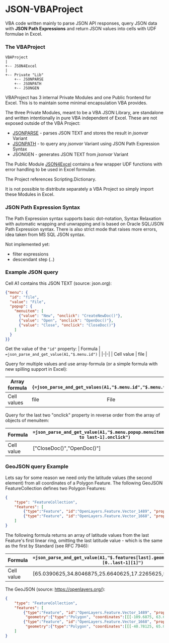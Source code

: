 # JSON-VBAProject

VBA code written mainly to parse JSON API responses, query JSON data with **JSON Path Expressions** and return JSON values into cells with UDF formulae in Excel.

### The VBAProject

    VBAProject
    |
    +-- JSON4Excel
    |
    +-- Private "Lib"
        +-- JSONPARSE
        +-- JSONPATH
        +-- JSONGEN
    
VBAProject has 3 internal Private Modules and one Public frontend for Excel. This is to maintain some minimal encapsulation VBA provides. 

The three Private Modules, meant to be a VBA JSON Library, are standalone and written intentionally in pure VBA independent of Excel. These are not exposed outside of the VBA Project: 

- [JSONPARSE](JSONPARSE.md)  - parses JSON TEXT and stores the result in *jsonvar* Variant
- [JSONPATH](JSONPATH.md) - to query any *jsonvar* Variant using JSON Path Expression Syntax
- JSONGEN - generates JSON TEXT from *jsonvar* Variant

The Public Module [JSON4Excel](JSON4Excel.md) contains a few wrapper UDF functions with error handling to be used in Excel formulae.

The Project references Scripting.Dictionary. 

It is not possible to distribute separately a VBA Project so simply import these Modules in Excel. 


### JSON Path Expression Syntax

The Path Expression syntax supports basic dot-notation, Syntax Relaxation with automatic wrapping and unwrapping and is based on Oracle SQL/JSON Path Expression syntax. There is also strict mode that raises more errors, idea taken from MS SQL JSON syntax.

Not implemented yet:

- filter expressions
- descendant step (..)

### Example JSON query

Cell A1 contains this JSON TEXT (source: json.org):

```json
{"menu": {
  "id": "file",
  "value": "File",
  "popup": {
    "menuitem": [
      {"value": "New", "onclick": "CreateNewDoc()"},
      {"value": "Open", "onclick": "OpenDoc()"},
      {"value": "Close", "onclick": "CloseDoc()"}
    ]
  }
}}
```

Get the value of the `"id"` property:
| Formula  | `=json_parse_and_get_value(A1,"$.menu.id")`  |
|-|-|
| Cell value | file  |

Query for multiple values and use array-formula (or a simple formula with new spilling support in Excel):

<table>
<thead>
<tr>
<th>Array formula</th>
<th colspan="2"> <code> {=json_parse_and_get_values(A1,"$.menu.id","$.menu.value")} </code> </th>
</tr>
</thead>
<tbody>
<tr>
<td>Cell values</td>
<td>file</td>
<td>File</td>
</tr>
</tbody>
</table>

Query for the last two "onclick" property in reverse order from the array of objects of menuitem: 

| Formula  | `=json_parse_and_get_value(A1,"$.menu.popup.menuitem[last to last-1].onclick")`  |
|-|-|
| Cell value | ["CloseDoc()","OpenDoc()"]  |





### GeoJSON query Example 

Lets say for some reason we need only the latitude values (the second element) from all coordinates of a Polygon Feature. The following GeoJSON FeatureCollection defines two Polygon Features:

```geojson
{
    "type": "FeatureCollection",
    "features": [
        {"type":"Feature", "id":"OpenLayers.Feature.Vector_1489", "properties":{}, "geometry":{"type":"Polygon", "coordinates":[[[-109.6875, 63.6328125], [-112.5, 35.5078125], [-85.078125, 34.8046875], [-68.90625, 39.7265625], [-68.203125, 67.1484375], [-109.6875, 63.6328125]]]}, "crs":{"type":"OGC", "properties":{"urn":"urn:ogc:def:crs:OGC:1.3:CRS84"}}},
        {"type":"Feature", "id":"OpenLayers.Feature.Vector_1668", "properties":{}, "geometry":{"type":"Polygon", "coordinates":[[[-40.78125, 65.0390625], [-40.078125, 34.8046875], [-12.65625, 25.6640625], [21.09375, 17.2265625], [22.5, 58.0078125], [-40.78125, 65.0390625]]]}, "crs":{"type":"OGC", "properties":{"urn":"urn:ogc:def:crs:OGC:1.3:CRS84"}}}
    ]
}
```

The following formula returns an array of latitude values from the last Feature's first linear ring, omitting the last latitude value - which is the same as the first by Standard (see RFC 7946): 

| Formula  | `=json_parse_and_get_value(A1,"$.features[last].geometry.coordinates[0][0..last-1][1]")`  |
|-|-|
| Cell value | [65.0390625,34.8046875,25.6640625,17.2265625,58.0078125] |

The GeoJSON (source: https://openlayers.org/):

```json
{
    "type": "FeatureCollection",
    "features": [
        {"type":"Feature", "id":"OpenLayers.Feature.Vector_1489", "properties":{},
         "geometry":{"type":"Polygon", "coordinates":[[[-109.6875, 63.6328125], [-112.5, 35.5078125], [-85.078125, 34.8046875], [-68.90625, 39.7265625], [-68.203125, 67.1484375], [-109.6875, 63.6328125]]]}, "crs":{"type":"OGC", "properties":{"urn":"urn:ogc:def:crs:OGC:1.3:CRS84"}}},
        {"type":"Feature", "id":"OpenLayers.Feature.Vector_1668", "properties":{},
         "geometry":{"type":"Polygon", "coordinates":[[[-40.78125, 65.0390625], [-40.078125, 34.8046875], [-12.65625, 25.6640625], [21.09375, 17.2265625], [22.5, 58.0078125], [-40.78125, 65.0390625]]]}, "crs":{"type":"OGC", "properties":{"urn":"urn:ogc:def:crs:OGC:1.3:CRS84"}}}
    ]
}
```


